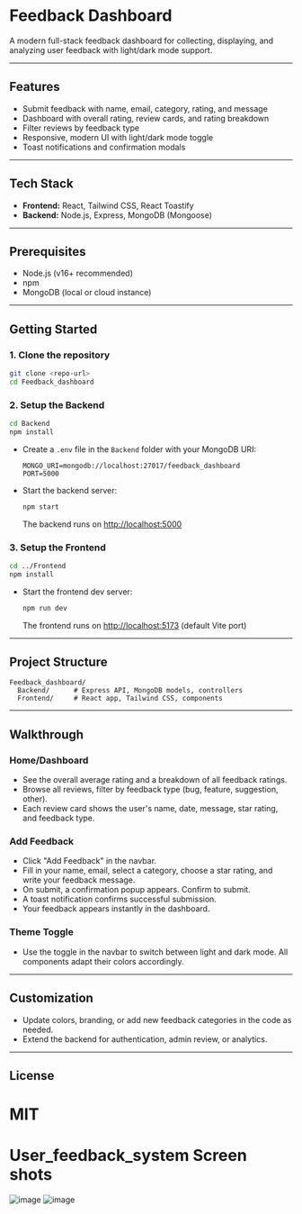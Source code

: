 
# Feedback Dashboard

A modern full-stack feedback dashboard for collecting, displaying, and analyzing user feedback with light/dark mode support.

---

## Features
- Submit feedback with name, email, category, rating, and message
- Dashboard with overall rating, review cards, and rating breakdown
- Filter reviews by feedback type
- Responsive, modern UI with light/dark mode toggle
- Toast notifications and confirmation modals

---

## Tech Stack
- **Frontend:** React, Tailwind CSS, React Toastify
- **Backend:** Node.js, Express, MongoDB (Mongoose)

---

## Prerequisites
- Node.js (v16+ recommended)
- npm
- MongoDB (local or cloud instance)

---

## Getting Started

### 1. Clone the repository
```bash
git clone <repo-url>
cd Feedback_dashboard
```

### 2. Setup the Backend
```bash
cd Backend
npm install
```

- Create a `.env` file in the `Backend` folder with your MongoDB URI:
  ```env
  MONGO_URI=mongodb://localhost:27017/feedback_dashboard
  PORT=5000
  ```
- Start the backend server:
  ```bash
  npm start
  ```
  The backend runs on [http://localhost:5000](http://localhost:5000)

### 3. Setup the Frontend
```bash
cd ../Frontend
npm install
```
- Start the frontend dev server:
  ```bash
  npm run dev
  ```
  The frontend runs on [http://localhost:5173](http://localhost:5173) (default Vite port)

---

## Project Structure
```
Feedback_dashboard/
  Backend/      # Express API, MongoDB models, controllers
  Frontend/     # React app, Tailwind CSS, components
```

---

## Walkthrough

### Home/Dashboard
- See the overall average rating and a breakdown of all feedback ratings.
- Browse all reviews, filter by feedback type (bug, feature, suggestion, other).
- Each review card shows the user's name, date, message, star rating, and feedback type.

### Add Feedback
- Click "Add Feedback" in the navbar.
- Fill in your name, email, select a category, choose a star rating, and write your feedback message.
- On submit, a confirmation popup appears. Confirm to submit.
- A toast notification confirms successful submission.
- Your feedback appears instantly in the dashboard.

### Theme Toggle
- Use the toggle in the navbar to switch between light and dark mode. All components adapt their colors accordingly.

---

## Customization
- Update colors, branding, or add new feedback categories in the code as needed.
- Extend the backend for authentication, admin review, or analytics.

---

## License
MIT
=======
# User_feedback_system Screen shots 
![image](https://github.com/user-attachments/assets/b0c11da3-5827-459c-a5a5-9b57804a66d1)
![image](https://github.com/user-attachments/assets/49771f89-37eb-4792-b17a-aed48891a264)




